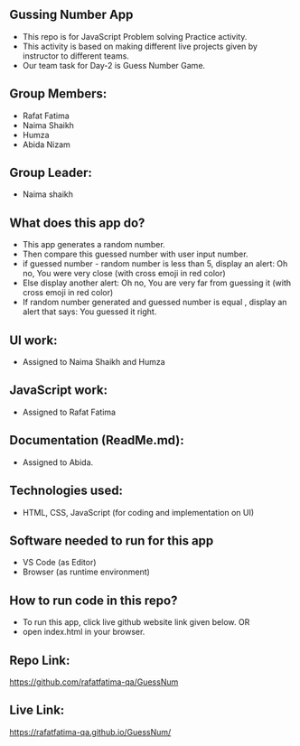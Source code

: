 ## Gussing Number App
- This repo is for JavaScript Problem solving Practice activity.
- This activity is based on making different live projects given by instructor to different teams.
- Our team task for Day-2 is Guess Number Game.
## Group Members:
- Rafat Fatima
- Naima Shaikh
- Humza
- Abida Nizam
## Group Leader:
- Naima shaikh
## What does this app do?
- This app generates a random number.
- Then compare this guessed number with user input number.
- if guessed number - random number is less than 5, display an alert: Oh no, You were very close (with cross emoji in red color)
- Else display another alert: Oh no, You are very far from guessing it (with cross emoji in red color)
- If random number generated and guessed number is equal , display an alert that says: You guessed it right.
## UI work:
- Assigned to Naima Shaikh and Humza
## JavaScript work:
- Assigned to Rafat Fatima
## Documentation (ReadMe.md):
- Assigned to Abida.
## Technologies used:
- HTML, CSS, JavaScript (for coding and implementation on UI)
## Software needed to run for this app
- VS Code (as Editor)
- Browser (as runtime environment)
## How to run code in this repo?
- To run this app, click live github website link given below. OR
- open index.html in your browser.
## Repo Link:
 https://github.com/rafatfatima-qa/GuessNum
## Live Link:
 https://rafatfatima-qa.github.io/GuessNum/